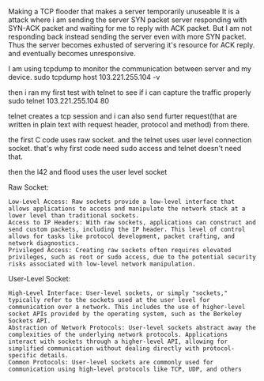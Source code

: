 Making a TCP flooder that makes a server
temporarily unuseable
It is a attack where i am sending the server SYN packet
server responding with SYN-ACK packet and waiting for me
to reply with ACK packet. But I am not responding back 
instead sending the server even with more SYN packet. 
Thus the server becomes exhusted of servering it's resource
for ACK reply. and eventually becomes unresponsive.

I am using tcpdump to monitor the communication between server
and my device.
sudo tcpdump host 103.221.255.104 -v

then i ran my first test with telnet to see if i can 
capture the traffic properly
sudo telnet 103.221.255.104 80

telnet creates a tcp session and i can also send furter
request(that are written in plain text with request header, protocol and method) from there.

the first C code uses raw socket. and the telnet uses user level
connection socket. that's why first code need sudo access and 
telnet doesn't need that.

then the l42 and flood uses the user level socket

Raw Socket:

    Low-Level Access: Raw sockets provide a low-level interface that allows applications to access and manipulate the network stack at a lower level than traditional sockets.
    Access to IP Headers: With raw sockets, applications can construct and send custom packets, including the IP header. This level of control allows for tasks like protocol development, packet crafting, and network diagnostics.
    Privileged Access: Creating raw sockets often requires elevated privileges, such as root or sudo access, due to the potential security risks associated with low-level network manipulation.

User-Level Socket:

    High-Level Interface: User-level sockets, or simply "sockets," typically refer to the sockets used at the user level for communication over a network. This includes the use of higher-level socket APIs provided by the operating system, such as the Berkeley Sockets API.
    Abstraction of Network Protocols: User-level sockets abstract away the complexities of the underlying network protocols. Applications interact with sockets through a higher-level API, allowing for simplified communication without dealing directly with protocol-specific details.
    Common Protocols: User-level sockets are commonly used for communication using high-level protocols like TCP, UDP, and others

